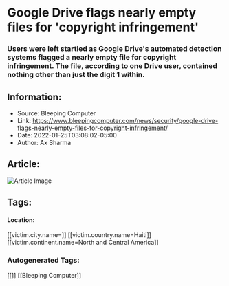 # Google Drive flags nearly empty files for 'copyright infringement'
### Users were left startled as Google Drive's automated detection systems flagged a nearly empty file for copyright infringement. The file, according to one Drive user, contained nothing other than just the digit 1 within.

## Information:
+ Source: Bleeping Computer
+ Link: https://www.bleepingcomputer.com/news/security/google-drive-flags-nearly-empty-files-for-copyright-infringement/
+ Date: 2022-01-25T03:08:02-05:00
+ Author: Ax Sharma


## Article:
![Article Image](https://www.bleepstatic.com/content/hl-images/2021/05/06/Google.jpg)


## Tags:

#### Location:
[[victim.city.name=]] [[victim.country.name=Haiti]] [[victim.continent.name=North and Central America]]

### Autogenerated Tags:
[[]] [[Bleeping Computer]]


